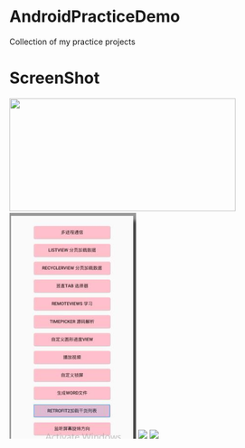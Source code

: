 # AndroidPracticeDemo
Collection of my practice projects 

# ScreenShot
<img src="art/art3.jpg" height="200px" width="400px">

<img src="art/art0.jpg" height="400px">
<img src="art/art1.jpg" height="400px">
<img src="art/art2.jpg" height="400px">